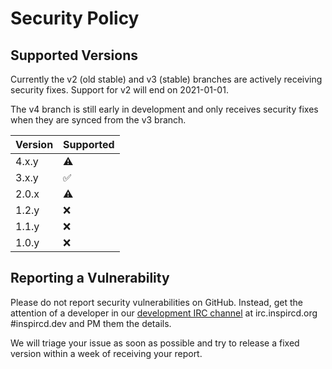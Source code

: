# Security Policy

## Supported Versions

Currently the v2 (old stable) and v3 (stable) branches are actively receiving security fixes. Support for v2 will end on 2021-01-01.

The v4 branch is still early in development and only receives security fixes when they are synced from the v3 branch.

Version | Supported
------- | ---------
4.x.y   | :warning:
3.x.y   | :white_check_mark:
2.0.x   | :warning:
1.2.y   | :x:
1.1.y   | :x:
1.0.y   | :x:

## Reporting a Vulnerability

Please do not report security vulnerabilities on GitHub. Instead, get the attention of a developer in our [development IRC channel](https://kiwiirc.com/nextclient/irc.inspircd.org:+6697/#inspircd.dev) at irc.inspircd.org #inspircd.dev and PM them the details.

We will triage your issue as soon as possible and try to release a fixed version within a week of receiving your report.

